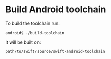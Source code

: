 
# Build Android toolchain

To build the toolchain run:

```
android$ ./build-toolchain
```

It will be built on:

```
path/to/swift/source/swift-android-toolchain
```
